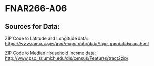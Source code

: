 # FNAR266-A06

## Sources for Data:

ZIP Code to Latitude and Longitude data:
https://www.census.gov/geo/maps-data/data/tiger-geodatabases.html

ZIP Code to Median Household Income data:
http://www.psc.isr.umich.edu/dis/census/Features/tract2zip/